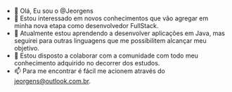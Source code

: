 - 👋 Olá, Eu sou o @Jeorgens
- 👀 Estou interessado em novos conhecimentos que vão agregar em minha nova etapa como desenvolvedor FullStack.
- 🌱 Atualmente estou aprendendo a desenvolver aplicações em Java, mas seguirei para outras linguagens que me possibilitem alcançar meu objetivo.
- 💞️ Estou disposto a colaborar com a comunidade com todo meu conhecimento adquirido no decorrer dos estudos.
- 📫 Para me encontrar é fácil me acionem através do jeorgens@outlook.com.br.

<!---
Jeorgens/Jeorgens is a ✨ special ✨ repository because its `README.md` (this file) appears on your GitHub profile.
You can click the Preview link to take a look at your changes.
--->
